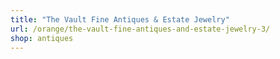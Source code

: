 ```yaml
---
title: "The Vault Fine Antiques & Estate Jewelry"
url: /orange/the-vault-fine-antiques-and-estate-jewelry-3/
shop: antiques
---
```

